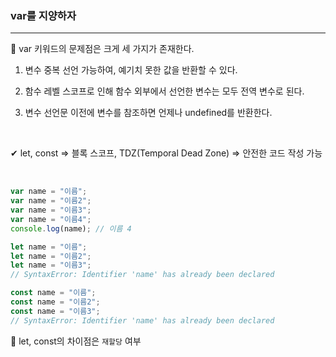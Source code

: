 ### var를 지양하자

---

📌 var 키워드의 문제점은 크게 세 가지가 존재한다.

1. 변수 중복 선언 가능하여, 예기치 못한 값을 반환할 수 있다.

2. 함수 레벨 스코프로 인해 함수 외부에서 선언한 변수는 모두 전역 변수로 된다.

3. 변수 선언문 이전에 변수를 참조하면 언제나 undefined를 반환한다.

<br>

✔ let, const => 블록 스코프, TDZ(Temporal Dead Zone) => 안전한 코드 작성 가능

<br>

```js
var name = "이름";
var name = "이름2";
var name = "이름3";
var name = "이름4";
console.log(name); // 이름 4

let name = "이름";
let name = "이름2";
let name = "이름3";
// SyntaxError: Identifier 'name' has already been declared

const name = "이름";
const name = "이름2";
const name = "이름3";
// SyntaxError: Identifier 'name' has already been declared
```

📌 let, const의 차이점은 `재할당` 여부
